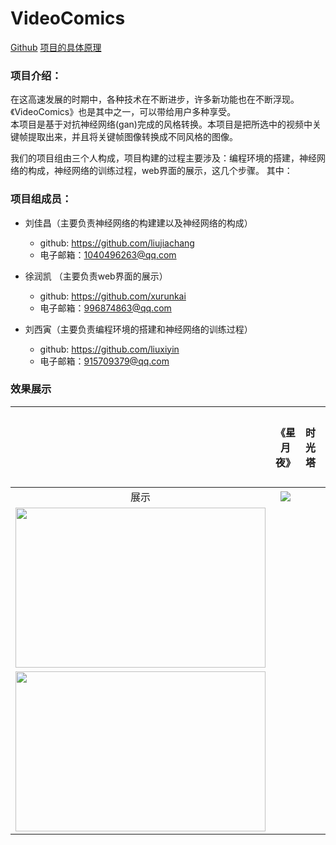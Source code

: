 # VideoComics

[Github](https://github.com/liuxiyin/project-training-2015)
[项目的具体原理]()

### 项目介绍：
在这高速发展的时期中，各种技术在不断进步，许多新功能也在不断浮现。《VideoComics》也是其中之一，可以带给用户多种享受。<br>
本项目是基于对抗神经网络(gan)完成的风格转换。本项目是把所选中的视频中关键帧提取出来，并且将关键帧图像转换成不同风格的图像。

我们的项目组由三个人构成，项目构建的过程主要涉及：编程环境的搭建，神经网络的构成，神经网络的训练过程，web界面的展示，这几个步骤。 其中：

### 项目组成员：
* 刘佳昌（主要负责神经网络的构建建以及神经网络的构成）
  * github: https://github.com/liujiachang
  * 电子邮箱：1040496263@qq.com

* 徐润凯 （主要负责web界面的展示）
  * github: https://github.com/xurunkai
  * 电子邮箱：996874863@qq.com

* 刘西寅（主要负责编程环境的搭建和神经网络的训练过程）
  * github: https://github.com/liuxiyin
  * 电子邮箱：915709379@qq.com

### 效果展示

|  | 《星月夜》 |时光塔|  《星月夜》版时光塔   |
|:---:|:-----:|:-----:|:--------:|
| 展示  | <img src='./image/style_denoised_starry.jpg'> |
| <img src='./image/timetower.jpg' width=400 height=256> |
| <img src='./image/timetower_gen.jpg' width=400 height=256> |
